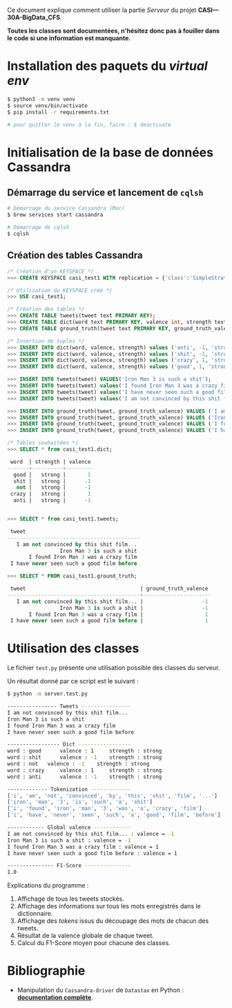 Ce document explique comment utiliser la partie *Serveur* du projet **CASI—30A-BigData_CFS**.

**Toutes les classes sont documentées, n'hésitez donc pas à fouiller dans le code si une information est manquante.**


# Installation des paquets du *virtual env*
```bash
$ python3 -m venv venv
$ source venv/bin/activate
$ pip install -r requirements.txt

# pour quitter le venv à la fin, faire : $ deactivate
```

# Initialisation de la base de données Cassandra

## Démarrage du service et lancement de `cqlsh`
```bash
# Démarrage du service Cassandra (Mac)
$ brew services start cassandra

# Démarrage de cqlsh
$ cqlsh
```

## Création des tables Cassandra
```sql
/* Création d'un KEYSPACE */
>>> CREATE KEYSPACE casi_test1 WITH replication = {'class':'SimpleStrategy', 'replication_factor' : 3};

/* Utilisation du KEYSPACE créé */
>>> USE casi_test1;

/* Création des tables */
>>> CREATE TABLE tweets(tweet text PRIMARY KEY);
>>> CREATE TABLE dict(word text PRIMARY KEY, valence int, strength text);
>>> CREATE TABLE ground_truth(tweet text PRIMARY KEY, ground_truth_valence int);

/* Insertion de tuples */
>>> INSERT INTO dict(word, valence, strength) values ('anti', -1, 'strong');
>>> INSERT INTO dict(word, valence, strength) values ('shit', -1, 'strong');
>>> INSERT INTO dict(word, valence, strength) values ('crazy', 1, 'strong');
>>> INSERT INTO dict(word, valence, strength) values ('good', 1, 'strong');

>>> INSERT INTO tweets(tweet) VALUES('Iron Man 3 is such a shit');
>>> INSERT INTO tweets(tweet) values('I found Iron Man 3 was a crazy film') ;
>>> INSERT INTO tweets(tweet) values('I have never seen such a good film before') ;
>>> INSERT INTO tweets(tweet) values('I am not convinced by this shit film...') ;

>>> INSERT INTO ground_truth(tweet, ground_truth_valence) VALUES ('I am not convinced by this shit film...', -1);
>>> INSERT INTO ground_truth(tweet, ground_truth_valence) VALUES ('Iron Man 3 is such a shit', -1);
>>> INSERT INTO ground_truth(tweet, ground_truth_valence) VALUES ('I found Iron Man 3 was a crazy film', 1);
>>> INSERT INTO ground_truth(tweet, ground_truth_valence) VALUES ('I have never seen such a good film before', 1);

/* Tables souhaitées */
>>> SELECT * from casi_test1.dict;

 word  | strength | valence
-------+----------+---------
  good |   strong |       1
  shit |   strong |      -1
   not |   strong |      -1
 crazy |   strong |       1
  anti |   strong |      -1


>>> SELECT * from casi_test1.tweets;

 tweet
-------------------------------------------
   I am not convinced by this shit film...
                 Iron Man 3 is such a shit
       I found Iron Man 3 was a crazy film
 I have never seen such a good film before

>>> SELECT * FROM casi_test1.ground_truth;

 tweet                                     | ground_truth_valence
-------------------------------------------+----------------------
   I am not convinced by this shit film... |                   -1
                 Iron Man 3 is such a shit |                   -1
       I found Iron Man 3 was a crazy film |                    1
 I have never seen such a good film before |                    1
```

# Utilisation des classes
Le fichier `test.py` présente une utilisation possible des classes du serveur. 

Un résultat donné par ce script est le suivant : 
```bash
$ python -m server.test.py

---------------- Tweets ----------------
I am not convinced by this shit film...
Iron Man 3 is such a shit
I found Iron Man 3 was a crazy film
I have never seen such a good film before

----------------- Dict -----------------
word : good 	 valence : 1 	 strength : strong
word : shit 	 valence : -1 	 strength : strong
word : not 	 valence : -1 	 strength : strong
word : crazy 	 valence : 1 	 strength : strong
word : anti 	 valence : -1 	 strength : strong

------------- Tokenization -------------
['i', 'am', 'not', 'convinced', 'by', 'this', 'shit', 'film', '...']
['iron', 'man', '3', 'is', 'such', 'a', 'shit']
['i', 'found', 'iron', 'man', '3', 'was', 'a', 'crazy', 'film']
['i', 'have', 'never', 'seen', 'such', 'a', 'good', 'film', 'before']

------------ Global valence ------------
I am not convinced by this shit film... : valence = -1
Iron Man 3 is such a shit : valence = -1
I found Iron Man 3 was a crazy film : valence = 1
I have never seen such a good film before : valence = 1

--------------- F1-Score ---------------
1.0
```

Explications du programme : 
1. Affichage de tous les tweets stockés.
2. Affichage des informations sur tous les mots enregistrés dans le dictionnaire.
3. Affichage des *tokens* issus du découpage des mots de chacun des tweets.
4. Résultat de la valence globale de chaque tweet.
5. Calcul du F1-Score moyen pour chacune des classes.

# Bibliographie 

- Manipulation du `Cassandra-driver` de `Datastax` en Python : 
[**documentation complète**](http://datastax.github.io/python-driver/getting_started.html).



